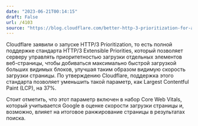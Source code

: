 ```yaml
---
date: "2023-06-21T00:14:15"
draft: False
url: /4103
source: "https://blog.cloudflare.com/better-http-3-prioritization-for-a-faster-web/"
---
```


Cloudflare заявили о запуске HTTP/3 Prioritization, то есть полной поддержке стандарта HTTP/3 Extensible Priorities, который позволяет серверу управлять приоритетностью загрузки отдельных элементов веб-страницы, чтобы добиваться максимально быстрой загрузкой больших видимых блоков, улучшая таким образом видимую скорость загрузки страницы. По утверждению Cloudflare, поддержка этого стандарта позволяет уменьшить такой параметр, как Largest Contentful Paint (LCP), на 37%. 

Стоит отметить, что этот параметр включен в набор Core Web Vitals, который учитывается Google в оценке скорости загрузки страницы и, возможно, влияет на итоговое ранжирование страницы в результатах поиска.
